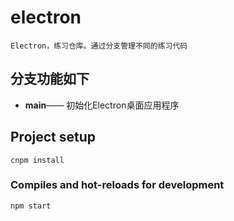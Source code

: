 # electron
    Electron，练习仓库。通过分支管理不同的练习代码

## 分支功能如下
* **main**—— 初始化Electron桌面应用程序


## Project setup
```
cnpm install
```

### Compiles and hot-reloads for development
```
npm start
```
